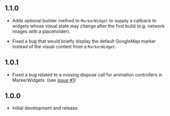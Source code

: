 ## 1.1.0

* Adds optional builder method to `MarkerWidget` to supply a callback to widgets whose visual state may change after the first build (e.g. network images with a placeholder).

* Fixed a bug that would briefly display the default GoogleMap marker instead of the visual content from a `MarkerWidget`.

## 1.0.1

* Fixed a bug related to a missing dispose call for animation controllers in MarkerWidgets.  (see [issue #1](https://github.com/jbadger3/google_maps_marker_widgets/issues/1))

## 1.0.0

* Initial development and release.